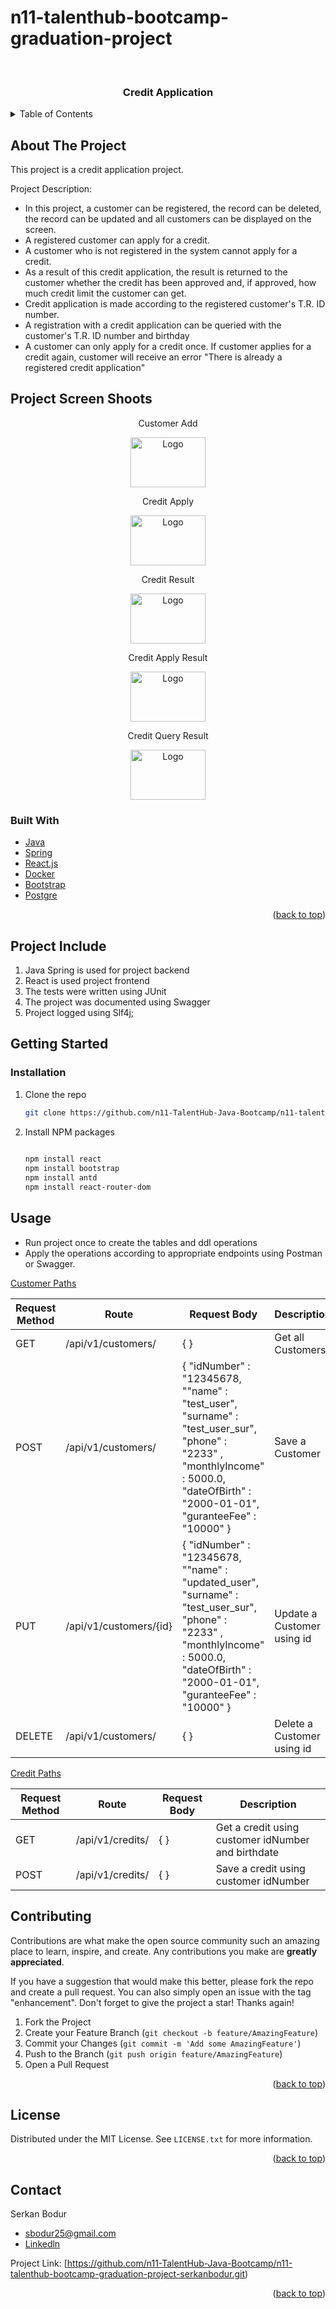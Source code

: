 # n11-talenthub-bootcamp-graduation-project


<!-- PROJECT LOGO -->
<br />
<div align="left">

<h3 align="center">Credit Application</h3>





<!-- TABLE OF CONTENTS -->
<details>
  <summary>Table of Contents</summary>
  <ol>
    <li>
      <a href="#about-the-project">About The Project</a>
      <a href="#project-include">Project Include</a>
      <a href="#project-screens">Project Screenshoots</a>
      <ul>
        <li><a href="#built-with">Built With</a></li>
      </ul>
    </li>
    <li>
      <a href="#getting-started">Getting Started</a>
      <ul>
        <li><a href="#installation">Installation</a></li>
      </ul>
    </li>
    <li><a href="#usage">Usage</a></li>
    <li><a href="#roadmap">Roadmap</a></li>
    <li><a href="#contributing">Contributing</a></li>
    <li><a href="#license">License</a></li>
    <li><a href="#contact">Contact</a></li>

  </ol>
</details>



<!-- ABOUT THE PROJECT -->
## About The Project
This project is a credit application project.

Project Description:
* In this project, a customer can be registered, the record can be deleted, the record can be updated and all customers can be displayed on the screen.
* A registered customer can apply for a credit.
* A customer who is not registered in the system cannot apply for a credit.
* As a result of this credit application, the result is returned to the customer whether the credit has been approved and, if approved, how much credit limit the customer can get.
* Credit application is made according to the registered customer's T.R. ID number.
* A registration with a credit application can be queried with the customer's T.R. ID number and birthday
* A customer can only apply for a credit once. If customer applies for a credit again, customer will receive an error "There is already a registered credit application"

## Project Screen Shoots

<p align="center">Customer Add</p>
<p align="center">
<img src="images/add-customer.PNG" alt="Logo" width="120" height="80">
</p>

<p align="center">Credit Apply</p>
<p align="center">
<img src="images/credit-apply.PNG" alt="Logo" width="120" height="80">
</p>

<p align="center">Credit Result</p>
<p align="center">
<img src="images/credit-result.PNG" alt="Logo" width="120" height="80">
</p>

<p align="center">Credit Apply Result</p>
<p align="center">
<img src="images/credit-apply-result.PNG" alt="Logo" width="120" height="80">
</p>

<p align="center">Credit Query Result</p>
<p align="center">
<img src="images/credit-query.PNG" alt="Logo" width="120" height="80">
</p>


### Built With

* [Java](https://www.java.com/tr/)
* [Spring](https://spring.io/)
* [React.js](https://reactjs.org/)
* [Docker](https://www.docker.com/)
* [Bootstrap](https://getbootstrap.com)
* [Postgre](https://www.postgresql.org/)

<p align="right">(<a href="#top">back to top</a>)</p>


<!-- PROJECT INCLUDE -->
## Project Include
1. Java Spring is used for project backend
2. React is used project frontend
3. The tests were written using JUnit
4. The project was documented using Swagger
5. Project logged using Slf4j;

<!-- GETTING STARTED -->
## Getting Started

### Installation


1. Clone the repo
   ```sh
   git clone https://github.com/n11-TalentHub-Java-Bootcamp/n11-talenthub-bootcamp-graduation-project-serkanbodur.git
   ```
2. Install NPM packages
   ```sh
      
   npm install react
   npm install bootstrap
   npm install antd
   npm install react-router-dom
   
   ```



<!-- USAGE EXAMPLES -->
## Usage

- Run project once to create the tables and ddl operations
- Apply the operations according to appropriate endpoints using Postman or Swagger.

[Customer Paths](n11-talenthub-bootcamp-graduation-project-serkanbodur/n11-graduation-project/src/main/java/com/example/n11graduationproject/controller/CustomerController.java)

| Request Method | Route                                 | Request Body                                                                                                                                                                                   | Description                                |
|----------------|---------------------------------------|------------------------------------------------------------------------------------------------------------------------------------------------------------------------------------------------|--------------------------------------------|
|       GET      | /api/v1/customers/                    | {  }                                                                                                                                                                                           | Get all Customers                          |
|      POST      | /api/v1/customers/                    | {  "idNumber" : "12345678, ""name" : "test_user", "surname" : "test_user_sur", "phone" : "2233" , "monthlyIncome" : 5000.0, "dateOfBirth" : "2000-01-01", "guranteeFee" : "10000" }            | Save a Customer                            |
|       PUT      | /api/v1/customers/{id}                | {  "idNumber" : "12345678, ""name" : "updated_user", "surname" : "test_user_sur", "phone" : "2233" , "monthlyIncome" : 5000.0, "dateOfBirth" : "2000-01-01", "guranteeFee" : "10000" }         | Update a Customer using id                 |
|     DELETE     | /api/v1/customers/                    | {  }                                                                                                                                                                                           | Delete a Customer using id                 |


[Credit Paths](n11-talenthub-bootcamp-graduation-project-serkanbodur/n11-graduation-project/src/main/java/com/example/n11graduationproject/controller/CreditController.java)

| Request Method | Route                                | Request Body | Description                                        |
|----------------|--------------------------------------|--------------|----------------------------------------------------|
|       GET      | /api/v1/credits/                     | {  }         | Get a credit using customer idNumber and birthdate |
|      POST      | /api/v1/credits/                     | {  }         | Save a credit using customer idNumber              |   



<!-- CONTRIBUTING -->
## Contributing

Contributions are what make the open source community such an amazing place to learn, inspire, and create. Any contributions you make are **greatly appreciated**.

If you have a suggestion that would make this better, please fork the repo and create a pull request. You can also simply open an issue with the tag "enhancement".
Don't forget to give the project a star! Thanks again!

1. Fork the Project
2. Create your Feature Branch (`git checkout -b feature/AmazingFeature`)
3. Commit your Changes (`git commit -m 'Add some AmazingFeature'`)
4. Push to the Branch (`git push origin feature/AmazingFeature`)
5. Open a Pull Request

<p align="right">(<a href="#top">back to top</a>)</p>



<!-- LICENSE -->
## License

Distributed under the MIT License. See `LICENSE.txt` for more information.

<p align="right">(<a href="#top">back to top</a>)</p>



<!-- CONTACT -->
## Contact

Serkan Bodur

* [sbodur25@gmail.com](sbodur25@gmail.com)
* [Linkedln](https://tr.linkedin.com/in/serkan-bodur)


Project Link: [https://github.com/n11-TalentHub-Java-Bootcamp/n11-talenthub-bootcamp-graduation-project-serkanbodur.git)

<p align="right">(<a href="#top">back to top</a>)</p>



